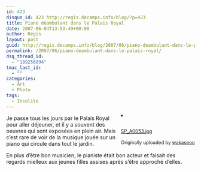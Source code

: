 ```yaml
---
id: 423
disqus_id: 423 http://regis.decamps.info/blog/?p=423
title: Piano déambulant dans le Palais Royal
date: 2007-06-04T13:53:49+00:00
author: Régis
layout: post
guid: http://regis.decamps.info/blog/2007/06/piano-deambulant-dans-le-palais-royal/
permalink: /2007/06/piano-deambulant-dans-le-palais-royal/
dsq_thread_id:
  - "189256894"
tmac_last_id:
  - ""
categories:
  - Art
  - Photo
tags:
  - Insolite
---
```

<div style="float: right; margin-left: 10px; margin-bottom: 10px;">
  <a href="http://www.flickr.com/photos/wakaseoo/533348668/" title="photo sharing"><img src="http://farm2.static.flickr.com/1206/533348668_5211e37304_m.jpg" alt="" style="border: solid 2px #000000;" /></a><br /> <br /> <span style="font-size: 0.9em; margin-top: 0px;"><br /> <a href="http://www.flickr.com/photos/wakaseoo/533348668/">SP_A0053.jpg</a><br /> <br /> Originally uploaded by <a href="http://www.flickr.com/people/wakaseoo/">wakaseoo</a><br /> </span>
</div>

Je passe tous les jours par le Palais Royal pour aller déjeuner, et il y a souvent des oeuvres qui sont exposées en plein air. Mais c’est rare de voir de la musique jouée sur un piano qui circule dans tout le jardin.

En plus d’être bon musicien, le pianiste était bon acteur et faisait des regards mielleux aux jeunes filles assises après s’être approché d’elles.
  
<br clear="all" />
